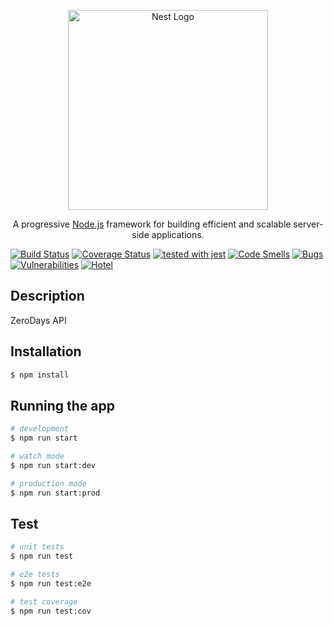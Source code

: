 <p align="center">
  <a href="http://nestjs.com/" target="blank"><img src="https://nestjs.com/img/logo_text.svg" width="320" alt="Nest Logo" /></a>
</p>

[circleci-image]: https://img.shields.io/circleci/build/github/nestjs/nest/master?token=abc123def456
[circleci-url]: https://circleci.com/gh/nestjs/nest
  
  <p align="center">A progressive <a href="http://nodejs.org" target="_blank">Node.js</a> framework for building efficient and scalable server-side applications.</p>
    <p align="center">
  </p>

[![Build Status](https://app.travis-ci.com/Dannymos/ZeroDaysAPI.svg?branch=master)](https://app.travis-ci.com/Dannymos/ZeroDaysAPI)
[![Coverage Status](https://coveralls.io/repos/github/Dannymos/ZeroDaysAPI/badge.svg?branch=master)](https://coveralls.io/github/Dannymos/ZeroDaysAPI?branch=master)
[![tested with jest](https://img.shields.io/badge/tested_with-jest-99424f.svg)](https://github.com/facebook/jest)
[![Code Smells](https://sonarcloud.io/api/project_badges/measure?project=Dannymos_ZeroDaysAPI&metric=code_smells)](https://sonarcloud.io/dashboard?id=Dannymos_ZeroDaysAPI)
[![Bugs](https://sonarcloud.io/api/project_badges/measure?project=Dannymos_ZeroDaysAPI&metric=bugs)](https://sonarcloud.io/dashboard?id=Dannymos_ZeroDaysAPI)
[![Vulnerabilities](https://sonarcloud.io/api/project_badges/measure?project=Dannymos_ZeroDaysAPI&metric=vulnerabilities)](https://sonarcloud.io/dashboard?id=Dannymos_ZeroDaysAPI)
[![Hotel](https://img.shields.io/badge/Hotel-Trivago-success)](https://img.shields.io/badge/Hotel-Trivago-success)

## Description
ZeroDays API

## Installation

```bash
$ npm install
```

## Running the app

```bash
# development
$ npm run start

# watch mode
$ npm run start:dev

# production mode
$ npm run start:prod
```

## Test

```bash
# unit tests
$ npm run test

# e2e tests
$ npm run test:e2e

# test coverage
$ npm run test:cov
```